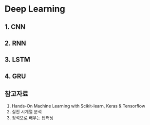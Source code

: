# Deep Learning
## 1. CNN
## 2. RNN
## 3. LSTM
## 4. GRU
## 참고자료
1. Hands-On Machine Learning with Scikit-learn, Keras & Tensorflow
2. 실전 시계열 분석
3. 정석으로 배우는 딥러닝